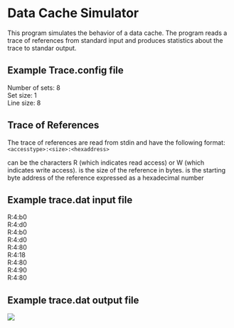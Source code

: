 #  Data Cache Simulator

This program simulates the behavior of a data cache. The program reads a trace of references from standard input and produces statistics about the trace to standar output.

## Example Trace.config file

Number of sets: 8  
Set size: 1  
Line size: 8  

## Trace of References

The trace of references are read from stdin and have the following format:  
`<accesstype>:<size>:<hexaddress>`

<accesstype> can be the characters R (which indicates read access) or W (which indicates write access).
<size> is the size of the reference in bytes.
<hexaddress> is the starting byte address of the reference expressed as a hexadecimal number

## Example trace.dat input file

R:4:b0  
R:4:d0  
R:4:b0  
R:4:d0  
R:4:80  
R:4:18  
R:4:80  
R:4:90  
R:4:80  

## Example trace.dat output file
<img src="https://i.imgur.com/9CugtQp.png">
